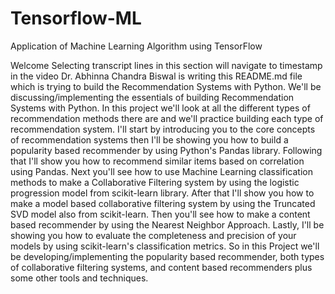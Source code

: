 # Tensorflow-ML
Application of Machine Learning Algorithm using TensorFlow

Welcome
Selecting transcript lines in this section will navigate to timestamp in the video
Dr. Abhinna Chandra Biswal is writing this README.md file which is trying to build the Recommendation Systems with Python. We'll be discussing/implementing the essentials of building Recommendation Systems with Python. In this project we'll look at all the different types of recommendation methods there are and we'll practice building each type of recommendation system. I'll start by introducing you to the core concepts of recommendation systems then I'll be showing you how to build a popularity based recommender by using Python's Pandas library. Following that I'll show you how to recommend similar items based on correlation using Pandas. Next you'll see how to use Machine Learning classification methods to make a Collaborative Filtering system by using the logistic progression model from scikit-learn library. After that I'll show you how to make a model based collaborative filtering system by using the Truncated SVD model also from scikit-learn. Then you'll see how to make a content based recommender by using the Nearest Neighbor Approach. Lastly, I'll be showing you how to evaluate the completeness and precision of your models by using scikit-learn's classification metrics. So in this Project we'll be developing/implementing the popularity based recommender, both types of collaborative filtering systems, and content based recommenders plus some other tools and techniques. 
